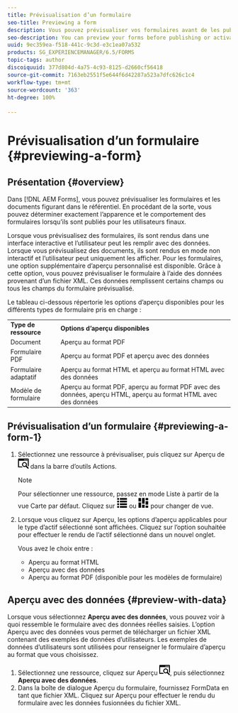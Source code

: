 ```yaml
---
title: Prévisualisation d’un formulaire
seo-title: Previewing a form
description: Vous pouvez prévisualiser vos formulaires avant de les publier ou de les activer pour vérifier qu’ils répondent à vos attentes. Les options d’aperçu peuvent varier en fonction des types de formulaire pris en charge.
seo-description: You can preview your forms before publishing or activating to ensure it meets the expectations. Preview options may vary across the supported form types.
uuid: 9ec359ea-f518-441c-9c3d-e3c1ea07a532
products: SG_EXPERIENCEMANAGER/6.5/FORMS
topic-tags: author
discoiquuid: 377d804d-4a75-4c93-8125-d2660cf56418
source-git-commit: 7163eb2551f5e644f6d42287a523a7dfc626c1c4
workflow-type: tm+mt
source-wordcount: '363'
ht-degree: 100%

---
```



# Prévisualisation d’un formulaire {#previewing-a-form}

## Présentation {#overview}

Dans [!DNL AEM Forms], vous pouvez prévisualiser les formulaires et les documents figurant dans le référentiel. En procédant de la sorte, vous pouvez déterminer exactement l’apparence et le comportement des formulaires lorsqu’ils sont publiés pour les utilisateurs finaux.

Lorsque vous prévisualisez des formulaires, ils sont rendus dans une interface interactive et l’utilisateur peut les remplir avec des données. Lorsque vous prévisualisez des documents, ils sont rendus en mode non interactif et l’utilisateur peut uniquement les afficher. Pour les formulaires, une option supplémentaire d’aperçu personnalisé est disponible. Grâce à cette option, vous pouvez prévisualiser le formulaire à l’aide des données provenant d’un fichier XML. Ces données remplissent certains champs ou tous les champs du formulaire prévisualisé.

Le tableau ci-dessous répertorie les options d’aperçu disponibles pour les différents types de formulaire pris en charge :

<table>
 <tbody>
  <tr>
   <td><strong>Type de ressource</strong><br /> </td>
   <td><strong>Options d’aperçu disponibles</strong><br /> </td>
  </tr>
  <tr>
   <td>Document</td>
   <td>Aperçu au format PDF</td>
  </tr>
  <tr>
   <td>Formulaire PDF</td>
   <td>Aperçu au format PDF et aperçu avec des données<br /> </td>
  </tr>
  <tr>
   <td>Formulaire adaptatif</td>
   <td>Aperçu au format HTML et aperçu au format HTML avec des données</td>
  </tr>
  <tr>
   <td>Modèle de formulaire</td>
   <td>Aperçu au format PDF, aperçu au format PDF avec des données, aperçu HTML, aperçu au format HTML avec des données<br /> </td>
  </tr>
 </tbody>
</table>

## Prévisualisation d’un formulaire {#previewing-a-form-1}

1. Sélectionnez une ressource à prévisualiser, puis cliquez sur Aperçu de ![aem6forms_preview](assets/aem6forms_preview.png) dans la barre d’outils Actions.

   >[!NOTE]
   >
   >Pour sélectionner une ressource, passez en mode Liste à partir de la vue Carte par défaut. Cliquez sur ![aem6forms_viewlist](assets/aem6forms_viewlist.png) ou ![aem6forms_viewcard](assets/aem6forms_viewcard.png) pour changer de vue.

1. Lorsque vous cliquez sur Aperçu, les options d’aperçu applicables pour le type d’actif sélectionné sont affichées. Cliquez sur l’option souhaitée pour effectuer le rendu de l’actif sélectionné dans un nouvel onglet.

   Vous avez le choix entre :

   * Aperçu au format HTML
   * Aperçu avec des données
   * Aperçu au format PDF (disponible pour les modèles de formulaire)

## Aperçu avec des données {#preview-with-data}

Lorsque vous sélectionnez **Aperçu avec des données**, vous pouvez voir à quoi ressemble le formulaire avec des données réelles saisies. L’option Aperçu avec des données vous permet de télécharger un fichier XML contenant des exemples de données d’utilisateurs. Les exemples de données d’utilisateurs sont utilisées pour renseigner le formulaire d’aperçu au format que vous choisissez.

1. Sélectionnez une ressource, cliquez sur Aperçu ![aem6forms_preview](assets/aem6forms_preview.png), puis sélectionnez **Aperçu avec des données**.
1. Dans la boîte de dialogue Aperçu du formulaire, fournissez FormData en tant que fichier XML. Cliquez sur Aperçu pour effectuer le rendu du formulaire avec les données fusionnées du fichier XML.

